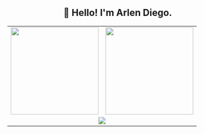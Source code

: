 <h2 align="center">👋 Hello! I'm Arlen Diego.</h2>



<table width="100%" align="center">
  <tr>
    <td><a href="https://github.com/whisperil">
      <picture>
        <source
          srcset="https://github-readme-stats.vercel.app/api?username=whisperil&show_icons=true&hide_border=true&include_all_commits=true&bg_color=0d1117&theme=dark"
          height="200" media="(prefers-color-scheme: dark)" />
        <source
          srcset="https://github-readme-stats.vercel.app/api?username=whisperil&show_icons=true&hide_border=true&include_all_commits=true&bg_color=ffffff"
          height="200" media="(prefers-color-scheme: light), (prefers-color-scheme: no-preference)" />
        <img src="https://github-readme-stats.vercel.app/api?username=whisperil&show_icons=true&hide_border=true&include_all_commits=true" height="200" />
      </picture>
    </a></td>
    <td><a href="https://github.com/whisperil">
      <picture height="200" >
        <source
          srcset="https://github-readme-stats.vercel.app/api/top-langs/?username=whisperil&hide_border=true&layout=compact&bg_color=0d1117&theme=dark"
          height="200" media="(prefers-color-scheme: dark)" />
        <source
          srcset="https://github-readme-stats.vercel.app/api/top-langs/?username=whisperil&hide_border=true&layout=compact&bg_color=ffffff"
          height="200" media="(prefers-color-scheme: light), (prefers-color-scheme: no-preference)" />
        <img src="https://github-readme-stats.vercel.app/api/top-langs/?username=whisperil&hide_border=true&layout=compact" height="200" />
      </picture>
    </a></td>
  </tr>
  <tr>
    <td colspan="2" align="center"><a href="https://github.com/whisperil">
      <picture>
        <source
          srcset="https://github-profile-trophy.vercel.app/?username=whisperil&column=7&row=1&margin-w=8&no-bg=true&no-frame=true&theme=onedark"
          media="(prefers-color-scheme: dark)" />
        <source
          srcset="https://github-profile-trophy.vercel.app/?username=whisperil&column=7&row=1&margin-w=8&no-bg=true&no-frame=true"
          media="(prefers-color-scheme: light), (prefers-color-scheme: no-preference)" />
        <img src="https://github-profile-trophy.vercel.app/?username=whisperil&column=7&row=1&margin-w=8&no-bg=true&no-frame=true" />
      </picture>
    </a></td>
  </tr>
</table>



<!--
**whisperil/whisperil** is a ✨ _special_ ✨ repository because its `README.md` (this file) appears on your GitHub profile.

🔭 I’m currently working on ...
- 🌱 I’m currently learning ...
- 👯 I’m looking to collaborate on ...
- 🤔 I’m looking for help with ...
- 💬 Ask me about ...
- 📫 How to reach me: ...
- 😄 Pronouns: ...
- ⚡ Fun fact: ...
-->
